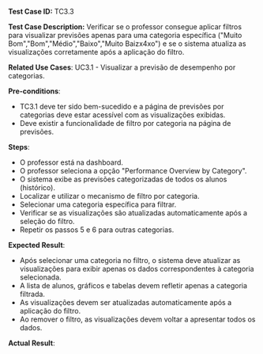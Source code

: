 **Test Case ID:** TC3.3

**Test Case Description:**  Verificar se o professor consegue aplicar filtros para visualizar previsões apenas para uma categoria específica ("Muito Bom","Bom","Médio","Baixo","Muito Baizx4xo") e se o sistema atualiza as visualizações corretamente após a aplicação do filtro.

**Related Use Cases**:  UC3.1 - Visualizar a previsão de desempenho por categorias.

**Pre-conditions**:
- TC3.1 deve ter sido bem-sucedido e a página de previsões por categorias deve estar acessível com as visualizações exibidas.
- Deve existir a funcionalidade de filtro por categoria na página de previsões.

**Steps**:
- O professor está na dashboard.
- O professor seleciona a opção "Performance Overview by Category".
- O sistema exibe as previsões categorizadas de todos os alunos (histórico).
- Localizar e utilizar o mecanismo de filtro por categoria.
- Selecionar uma categoria específica para filtrar.
- Verificar se as visualizações são atualizadas automaticamente após a seleção do filtro.
- Repetir os passos 5 e 6 para outras categorias.

**Expected Result**:
- Após selecionar uma categoria no filtro, o sistema deve atualizar as visualizações para exibir apenas os dados correspondentes à categoria selecionada.
- A lista de alunos, gráficos e tabelas devem refletir apenas a categoria filtrada.
- As visualizações devem ser atualizadas automaticamente após a aplicação do filtro.
- Ao remover o filtro, as visualizações devem voltar a apresentar todos os dados.

**Actual Result**: